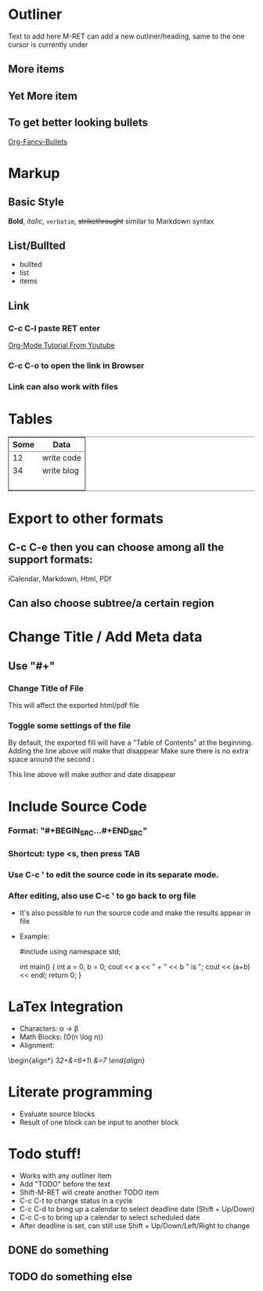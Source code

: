 # Outliner

Text to add here
M-RET can add a new outliner/heading, same to the one cursor is currently under

## More items

## Yet More item

## To get better looking bullets

[Org-Fancy-Bullets](https://github.com/sabof/org-bullets)

# Markup

## Basic Style

**Bold**, *italic*, `verbatim`, <del>strikethrought</del>
similar to Markdown syntax

## List/Bullted

-   bullted
-   list
-   items

## Link

### C-c C-l paste <link> RET enter <link description>

[Org-Mode Tutorial From Youtube](https://www.youtube.com/watch?v%3DSzA2YODtgK4&t%3D439s)   

### C-c C-o to open the link in Browser

### Link can also work with files

# Tables

<table border="2" cellspacing="0" cellpadding="6" rules="groups" frame="hsides">


<colgroup>
<col  class="right" />

<col  class="left" />
</colgroup>
<thead>
<tr>
<th scope="col" class="right">Some</th>
<th scope="col" class="left">Data</th>
</tr>
</thead>

<tbody>
<tr>
<td class="right">12</td>
<td class="left">write code</td>
</tr>


<tr>
<td class="right">34</td>
<td class="left">write blog</td>
</tr>


<tr>
<td class="right">&#xa0;</td>
<td class="left">&#xa0;</td>
</tr>
</tbody>
</table>

# Export to other formats

## C-c C-e then you can choose among all the support formats:

iCalendar, Markdown, Html, PDf

## Can also choose subtree/a certain region

# Change Title / Add Meta data

## Use "#+"

### Change Title of File

This will affect the exported html/pdf file

### Toggle some settings of the file

By default, the exported fill will have a "Table of Contents" at the beginning.
Adding the line above will make that disappear
Make sure there is no extra space around the second :

This line above will make author and date disappear

# Include Source Code

### Format: "#+BEGIN<sub>SRC</sub>&#x2026;#+END<sub>SRC</sub>"

### Shortcut: type <s, then press TAB

### Use C-c ' to edit the source code in its separate mode.

### After editing, also use C-c ' to go back to org file

-   It's also possible to run the source code and make the results appear in file
-   Example:

    #include<iostream>
    using namespace std;
    
    int main()
    {
        int a = 0, b = 0;
        cout << a << " + " << b " is ";
        cout << (a+b) << endl;
        return 0;
    }

# LaTex Integration

-   Characters: &alpha; &rarr; &beta;
-   Math Blocks: \(O(n \log n)\)
-   Alignment:

\begin{align*}
3*2+&=6+1\\
&=7
\end{align*}

# Literate programming

-   Evaluate source blocks
-   Result of one block can be input to another block

# Todo stuff!

-   Works with any outliner item
-   Add "TODO" before the text
-   Shift-M-RET will create another TODO item
-   C-c C-t to change status in a cycle
-   C-c C-d to bring up a calendar to select deadline date (Shift + Up/Down)
-   C-c C-s to bring up a calendar to select scheduled date
-   After deadline is set, can still use Shift + Up/Down/Left/Right to change

## DONE do something

## TODO do something else
